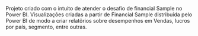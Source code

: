 Projeto criado com o intuito de atender o desafio de financial Sample no Power BI. Visualizações criadas a partir de Financial Sample distribuída pelo Power BI de modo a criar relatõrios sobre desempenhos em Vendas, lucros por país, segmento, entre outras.
